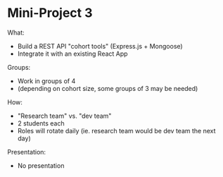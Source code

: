 
# Mini-Project 3


What:
- Build a REST API "cohort tools" (Express.js + Mongoose)
- Integrate it with an existing React App


Groups:
- Work in groups of 4
- (depending on cohort size, some groups of 3 may be needed)
<!-- 
    IMPORTANT: 
    - if there's a group of 3, share with them the planning to rotate roles.
    - see "TEACHER | Week 7 README"

    LT: consider the option of doing it in pairs.
-->


How:
- "Research team" vs. "dev team"
- 2 students each
- Roles will rotate daily (ie. research team would be dev team the next day)


Presentation:
- No presentation

